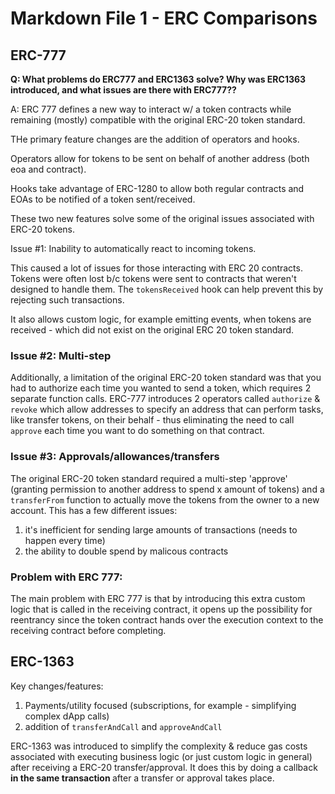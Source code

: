 # Markdown File 1 - ERC Comparisons

## ERC-777

<b>Q: What problems do ERC777 and ERC1363 solve? Why was ERC1363 introduced, and what issues are there with ERC777??</b>

A: ERC 777 defines a new way to interact w/ a token contracts while remaining (mostly) compatible with the original
ERC-20 token standard.

THe primary feature changes are the addition of operators and hooks.

Operators allow for tokens to be sent on behalf of another address (both eoa and contract).

Hooks take advantage of ERC-1280 to allow both regular contracts and EOAs to be notified of a token sent/received.

These two new features solve some of the original issues associated with ERC-20 tokens.

Issue #1: Inability to automatically react to incoming tokens.

This caused a lot of issues for those interacting with ERC 20 contracts. Tokens were often lost b/c tokens were sent to
contracts that weren't designed to handle them. The `tokensReceived` hook can help prevent this by rejecting such
transactions.

It also allows custom logic, for example emitting events, when tokens are received - which did not exist on the original
ERC 20 token standard.

### Issue #2: Multi-step

Additionally, a limitation of the original ERC-20 token standard was that you had to authorize each time you wanted to
send a token, which requires 2 separate function calls. ERC-777 introduces 2 operators called `authorize` & `revoke`
which allow addresses to specify an address that can perform tasks, like transfer tokens, on their behalf - thus
eliminating the need to call `approve` each time you want to do something on that contract.

### Issue #3: Approvals/allowances/transfers

The original ERC-20 token standard required a multi-step 'approve' (granting permission to another address to spend x
amount of tokens) and a `transferFrom` function to actually move the tokens from the owner to a new account. This has a
few different issues:

1. it's inefficient for sending large amounts of transactions (needs to happen every time)
2. the ability to double spend by malicous contracts

### Problem with ERC 777:

The main problem with ERC 777 is that by introducing this extra custom logic that is called in the receiving contract,
it opens up the possibility for reentrancy since the token contract hands over the execution context to the receiving
contract before completing.

## ERC-1363

Key changes/features:

1. Payments/utility focused (subscriptions, for example - simplifying complex dApp calls)
2. addition of `transferAndCall` and `approveAndCall`

ERC-1363 was introduced to simplify the complexity & reduce gas costs associated with executing business logic (or just
custom logic in general) after receiving a ERC-20 transfer/approval. It does this by doing a callback <b> in the same
transaction </b> after a transfer or approval takes place.
